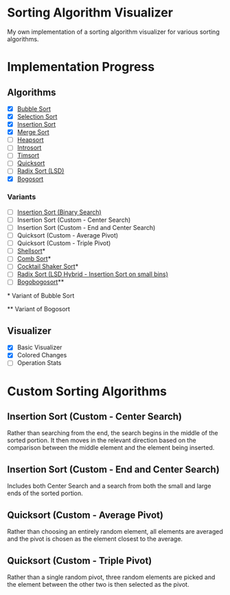 # Sorting Algorithm Visualizer

My own implementation of a sorting algorithm visualizer for various sorting algorithms.

# Implementation Progress

## Algorithms

- [x] [Bubble Sort](https://en.wikipedia.org/wiki/Bubble_sort)
- [x] [Selection Sort](https://en.wikipedia.org/wiki/Selection_sort)
- [x] [Insertion Sort](https://en.wikipedia.org/wiki/Insertion_sort)
- [x] [Merge Sort](https://en.wikipedia.org/wiki/Merge_sort)
- [ ] [Heapsort](https://en.wikipedia.org/wiki/Heapsort)
- [ ] [Introsort](https://en.wikipedia.org/wiki/Introsort)
- [ ] [Timsort](https://en.wikipedia.org/wiki/Timsort)
- [ ] [Quicksort](https://en.wikipedia.org/wiki/Quicksort)
- [ ] [Radix Sort (LSD)](https://en.wikipedia.org/wiki/Radix_sort#Least_significant_digit)
- [x] [Bogosort](https://en.wikipedia.org/wiki/Bogosort)

### Variants

- [ ] [Insertion Sort (Binary Search)](https://en.wikipedia.org/wiki/Insertion_sort#Variants)
- [ ] Insertion Sort (Custom - Center Search)
- [ ] Insertion Sort (Custom - End and Center Search)
- [ ] Quicksort (Custom - Average Pivot)
- [ ] Quicksort (Custom - Triple Pivot)
- [ ] [Shellsort](https://en.wikipedia.org/wiki/Shellsort)*
- [ ] [Comb Sort](https://en.wikipedia.org/wiki/Comb_sort)*
- [ ] [Cocktail Shaker Sort](https://en.wikipedia.org/wiki/Cocktail_shaker_sort)*
- [ ] [Radix Sort (LSD Hybrid - Insertion Sort on small bins)](https://en.wikipedia.org/wiki/Sorting_algorithm#Radix_sort)
- [ ] [Bogobogosort](https://www.dangermouse.net/esoteric/bogobogosort.html)**

\* Variant of Bubble Sort

\*\* Variant of Bogosort

## Visualizer

- [x] Basic Visualizer
- [x] Colored Changes
- [ ] Operation Stats

# Custom Sorting Algorithms

## Insertion Sort (Custom - Center Search)

Rather than searching from the end, the search begins in the middle of the sorted portion.  It then moves in the relevant direction based on the comparison between the middle element and the element being inserted.

## Insertion Sort (Custom - End and Center Search)

Includes both Center Search and a search from both the small and large ends of the sorted portion.

## Quicksort (Custom - Average Pivot)

Rather than choosing an entirely random element, all elements are averaged and the pivot is chosen as the element closest to the average.

## Quicksort (Custom - Triple Pivot)

Rather than a single random pivot, three random elements are picked and the element between the other two is then selected as the pivot.